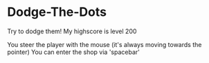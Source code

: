 # Dodge-The-Dots
Try to dodge them!
My highscore is level 200

You steer the player with the mouse (it's always moving towards the pointer)
You can enter the shop via 'spacebar'
